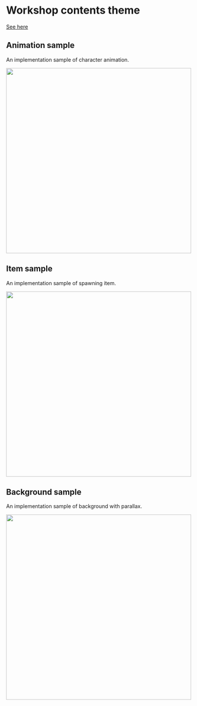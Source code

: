 # Workshop contents theme

[See here](https://aualrxse.notion.site/TODO-5ab911bb159942abaf33abce6c95675d)

## Animation sample

An implementation sample of character animation.

<img src="https://user-images.githubusercontent.com/59504416/219400387-055037da-d59b-4d29-88cb-24ab0aed84d7.gif" width="500" />

## Item sample

An implementation sample of spawning item.

<img src="https://user-images.githubusercontent.com/59504416/219400406-9995c720-e73b-4153-a787-e1f15e47d212.gif" width="500" />

## Background sample

An implementation sample of background with parallax.

<img src="https://user-images.githubusercontent.com/59504416/219400421-6e5a0add-a341-4289-81f2-44ffa0252c78.gif" width="500" />
